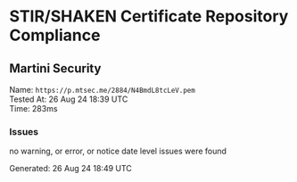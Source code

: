 # STIR/SHAKEN Certificate Repository Compliance

## Martini Security

Name: `https://p.mtsec.me/2884/N4BmdL8tcLeV.pem`\
Tested At: 26 Aug 24 18:39 UTC\
Time: 283ms

### Issues

no warning, or error, or notice date level issues were found

Generated: 26 Aug 24 18:49 UTC